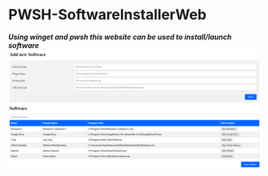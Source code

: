 # PWSH-SoftwareInstallerWeb
***Using winget and pwsh this website can be used to install/launch software***
![](WebExample.png)
